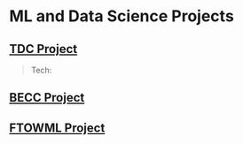 # ML and Data Science Projects

## [TDC Project](https://github.com/Mregojos/TDC-Project)
> 

> Tech:

## [BECC Project](https://github.com/Mregojos/BECC-Project)

## [FTOWML Project](https://github.com/Mregojos/FTOWML-Project)
